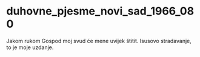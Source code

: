 # duhovne_pjesme_novi_sad_1966_080
Jakom rukom Gospod moj svud će mene uvijek štitit. Isusovo stradavanje, to je moje uzdanje.